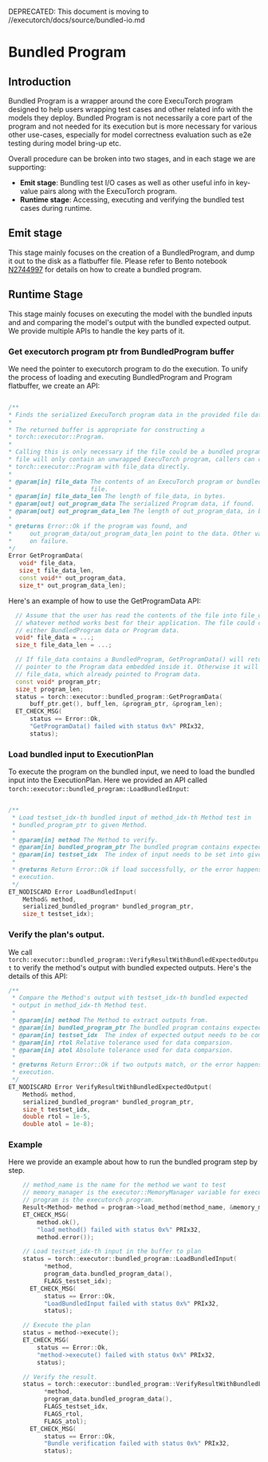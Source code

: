 DEPRECATED: This document is moving to //executorch/docs/source/bundled-io.md

# Bundled Program

## Introduction
Bundled Program is a wrapper around the core ExecuTorch program designed to help users wrapping test cases and other related info with the models they deploy. Bundled Program is not necessarily a core part of the program and not needed for its execution but is more necessary for various other use-cases, especially for model correctness evaluation such as e2e testing during model bring-up etc.

Overall procedure can be broken into two stages, and in each stage we are supporting:
* **Emit stage**: Bundling test I/O cases as well as other useful info in key-value pairs along with the ExecuTorch program.
* **Runtime stage**: Accessing, executing and verifying the bundled test cases during runtime.

## Emit stage

 This stage mainly focuses on the creation of a BundledProgram, and dump it out to the disk as a flatbuffer file. Please refer to Bento notebook [N2744997](https://www.internalfb.com/intern/anp/view/?id=2744997) for details on how to create a bundled program.

## Runtime Stage
This stage mainly focuses on executing the model with the bundled inputs and and comparing the model's output with the bundled expected output. We provide multiple APIs to handle the key parts of it.

### Get executorch program ptr from BundledProgram buffer
We need the pointer to executorch program to do the execution. To unify the process of loading and executing BundledProgram and Program flatbuffer, we create an API:
 ```c++

/**
 * Finds the serialized ExecuTorch program data in the provided file data.
 *
 * The returned buffer is appropriate for constructing a
 * torch::executor::Program.
 *
 * Calling this is only necessary if the file could be a bundled program. If the
 * file will only contain an unwrapped ExecuTorch program, callers can construct
 * torch::executor::Program with file_data directly.
 *
 * @param[in] file_data The contents of an ExecuTorch program or bundled program
 *                      file.
 * @param[in] file_data_len The length of file_data, in bytes.
 * @param[out] out_program_data The serialized Program data, if found.
 * @param[out] out_program_data_len The length of out_program_data, in bytes.
 *
 * @returns Error::Ok if the program was found, and
 *     out_program_data/out_program_data_len point to the data. Other values
 *     on failure.
 */
Error GetProgramData(
    void* file_data,
    size_t file_data_len,
    const void** out_program_data,
    size_t* out_program_data_len);
```

Here's an example of how to use the GetProgramData API:
```c++
  // Assume that the user has read the contents of the file into file_data using
  // whatever method works best for their application. The file could contain
  // either BundledProgram data or Program data.
  void* file_data = ...;
  size_t file_data_len = ...;

  // If file_data contains a BundledProgram, GetProgramData() will return a
  // pointer to the Program data embedded inside it. Otherwise it will return
  // file_data, which already pointed to Program data.
  const void* program_ptr;
  size_t program_len;
  status = torch::executor::bundled_program::GetProgramData(
      buff_ptr.get(), buff_len, &program_ptr, &program_len);
  ET_CHECK_MSG(
      status == Error::Ok,
      "GetProgramData() failed with status 0x%" PRIx32,
      status);
```

### Load bundled input to ExecutionPlan
To execute the program on the bundled input, we need to load the bundled input into the ExecutionPlan. Here we provided an API called `torch::executor::bundled_program::LoadBundledInput`:

```c++

/**
 * Load testset_idx-th bundled input of method_idx-th Method test in
 * bundled_program_ptr to given Method.
 *
 * @param[in] method The Method to verify.
 * @param[in] bundled_program_ptr The bundled program contains expected output.
 * @param[in] testset_idx  The index of input needs to be set into given Method.
 *
 * @returns Return Error::Ok if load successfully, or the error happens during
 * execution.
 */
ET_NODISCARD Error LoadBundledInput(
    Method& method,
    serialized_bundled_program* bundled_program_ptr,
    size_t testset_idx);
```

### Verify the plan's output.
We call `torch::executor::bundled_program::VerifyResultWithBundledExpectedOutput` to verify the method's output with bundled expected outputs. Here's the details of this API:

```c++
/**
 * Compare the Method's output with testset_idx-th bundled expected
 * output in method_idx-th Method test.
 *
 * @param[in] method The Method to extract outputs from.
 * @param[in] bundled_program_ptr The bundled program contains expected output.
 * @param[in] testset_idx  The index of expected output needs to be compared.
 * @param[in] rtol Relative tolerance used for data comparsion.
 * @param[in] atol Absolute tolerance used for data comparsion.
 *
 * @returns Return Error::Ok if two outputs match, or the error happens during
 * execution.
 */
ET_NODISCARD Error VerifyResultWithBundledExpectedOutput(
    Method& method,
    serialized_bundled_program* bundled_program_ptr,
    size_t testset_idx,
    double rtol = 1e-5,
    double atol = 1e-8);

```

### Example

Here we provide an example about how to run the bundled program step by step.

```c++
    // method_name is the name for the method we want to test
    // memory_manager is the executor::MemoryManager variable for executor memory allocation.
    // program is the executorch program.
    Result<Method> method = program->load_method(method_name, &memory_manager);
    ET_CHECK_MSG(
        method.ok(),
        "load_method() failed with status 0x%" PRIx32,
        method.error());

    // Load testset_idx-th input in the buffer to plan
    status = torch::executor::bundled_program::LoadBundledInput(
          *method,
          program_data.bundled_program_data(),
          FLAGS_testset_idx);
      ET_CHECK_MSG(
          status == Error::Ok,
          "LoadBundledInput failed with status 0x%" PRIx32,
          status);

    // Execute the plan
    status = method->execute();
    ET_CHECK_MSG(
        status == Error::Ok,
        "method->execute() failed with status 0x%" PRIx32,
        status);

    // Verify the result.
    status = torch::executor::bundled_program::VerifyResultWithBundledExpectedOutput(
          *method,
          program_data.bundled_program_data(),
          FLAGS_testset_idx,
          FLAGS_rtol,
          FLAGS_atol);
      ET_CHECK_MSG(
          status == Error::Ok,
          "Bundle verification failed with status 0x%" PRIx32,
          status);

```

